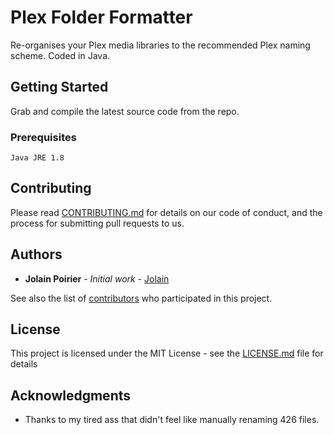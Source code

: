 # Plex Folder Formatter

Re-organises your Plex media libraries to the recommended Plex naming scheme. Coded in Java.

## Getting Started

Grab and compile the latest source code from the repo.

### Prerequisites

```
Java JRE 1.8
```

## Contributing

Please read [CONTRIBUTING.md](https://gist.github.com/PurpleBooth/b24679402957c63ec426) for details on our code of conduct, and the process for submitting pull requests to us.

## Authors

* **Jolain Poirier** - *Initial work* - [Jolain](https://github.com/Jolain)

See also the list of [contributors](https://github.com/Jolain/PlexFolderFormatter/contributors) who participated in this project.

## License

This project is licensed under the MIT License - see the [LICENSE.md](LICENSE.md) file for details

## Acknowledgments

* Thanks to my tired ass that didn't feel like manually renaming 426 files.
